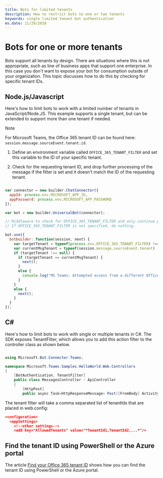 ```yaml
---
title: Bots for limited tenants
description: How to restrict bots to one or two tenants
keywords: single limited tenant bot authentication
ms.date: 11/29/2018
---
```

# Bots for one or more tenants

Bots support all tenants by design. There are situations where this is not appropriate, such as line of business apps that support one enterprise. In this case you don't want to expose your bot for consumption outside of your organization. This topic discusses how to do this by checking for specific tenant IDs.

## Node.js/Javascript

Here's how to limit bots to work with a limited number of tenants in JavaScript/Node.JS. This example supports a single tenant, but can be extended to support more than one tenant if needed.

> [!Note]
>For Microsoft Teams, the Office 365 tenant ID can be found here: `session.message.sourceEvent.tenant.id`.

1. Define an environment variable called `OFFICE_365_TENANT_FILTER` and set this variable to the ID of your specific tenant.

2. Check for the requesting tenant ID, and drop further processing of the message if the filter is set and it doesn't match the ID of the requesting tenant.

``` JavaScript

var connector = new builder.ChatConnector({
  appId: process.env.MICROSOFT_APP_ID,
  appPassword: process.env.MICROSOFT_APP_PASSWORD
});

var bot = new builder.UniversalBot(connector);

// Middleware to check for OFFICE_365_TENANT_FILTER and only continue processing if it matches.
// If OFFICE_365_TENANT_FILTER is not specified, do nothing.

bot.use({
  botbuilder: function(session, next) {
    var targetTenant = typeof(process.env.OFFICE_365_TENANT_FILTER) !== "undefined" ? process.env.OFFICE_365_TENANT_FILTER : null;
    var currentMsgTenant = typeof(session.message.sourceEvent.tenant) !== "undefined" ? session.message.sourceEvent.tenant.id : null;
    if (targetTenant !== null) {
      if (targetTenant == currentMsgTenant) {
        next();
      }
      else {
        console.log("MS Teams: Attempted access from a different Office 365 tenant (" + currentMsgTenant + "): message rejected");
      }
    }
    else {
      next();
    }
  }
});

```

## C#

Here's how to limit bots to work with single or multiple tenants in C#. The SDK exposes TenantFilter, which allows you to add this action filter to the controller class as shown below.

``` C#

using Microsoft.Bot.Connector.Teams;

namespace Microsoft.Teams.Samples.HelloWorld.Web.Controllers
{
    [BotAuthentication, TenantFilter]
    public class MessagesController : ApiController
    {
        [HttpPost]
        public async Task<HttpResponseMessage> Post([FromBody] Activity activity)
```

The tenant filter will take a comma separated list of tenantIds that are placed in web.config:

``` JSON
<configuration>
  <appSettings>
    <!--other settings-->
    <add key="AllowedTenants" value="*TenantId1,TenantId2,...*"/>

```

## Find the tenant ID using PowerShell or the Azure portal

The article [Find your Office 365 tenant ID](https://support.office.com/article/Find-your-Office-365-tenant-ID-6891b561-a52d-4ade-9f39-b492285e2c9b) shows how you can find the tenant ID using PowerShell or the Azure portal.
